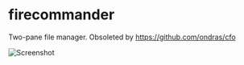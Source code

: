 # firecommander
Two-pane file manager. Obsoleted by https://github.com/ondras/cfo

![Screenshot](https://addons.cdn.mozilla.net/user-media/previews/full/46/46027.png)

